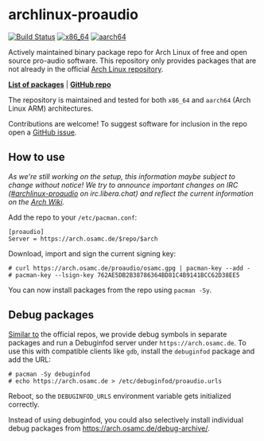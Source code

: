 # archlinux-proaudio
[![Build Status](https://ci.cbix.de/api/badges/osam-cologne/archlinux-proaudio/status.svg)](https://ci.cbix.de/osam-cologne/archlinux-proaudio)
[![x86\_64](https://arch.osamc.de/proaudio/x86_64/badge-count.svg)](https://arch.osamc.de/#packages)
[![aarch64](https://arch.osamc.de/proaudio/aarch64/badge-count.svg)](https://arch.osamc.de/#packages)

Actively maintained binary package repo for Arch Linux of free and open source pro-audio software.
This repository only provides packages that are not already in the official [Arch Linux repository](https://archlinux.org/groups/x86_64/pro-audio/).

[**List of packages**](https://arch.osamc.de/#packages) | [**GitHub repo**](https://github.com/osam-cologne/archlinux-proaudio/)

The repository is maintained and tested for both `x86_64` and `aarch64` (Arch Linux ARM) architectures.

Contributions are welcome! To suggest software for inclusion in the repo open a
[GitHub issue](https://github.com/osam-cologne/archlinux-proaudio/issues/new?labels=package&template=new-package.md&title=Package%20%3Cname%3E).

## How to use
_As we're still working on the setup, this information maybe subject to change without notice!
We try to announce important changes on IRC ([#archlinux-proaudio](https://web.libera.chat/#archlinux-proaudio) on irc.libera.chat)
and reflect the current information on the [Arch Wiki](https://wiki.archlinux.org/title/Unofficial_user_repositories)._

Add the repo to your `/etc/pacman.conf`:
```
[proaudio]
Server = https://arch.osamc.de/$repo/$arch
```
Download, import and sign the current signing key:
```
# curl https://arch.osamc.de/proaudio/osamc.gpg | pacman-key --add -
# pacman-key --lsign-key 762AE5DB2B38786364BD81C4B9141BCC62D38EE5
```
You can now install packages from the repo using `pacman -Sy`.

## Debug packages
[Similar to](https://wiki.archlinux.org/title/Debugging/Getting_traces) the official repos, we provide debug symbols in separate packages and
run a Debuginfod server under `https://arch.osamc.de`. To use this with compatible clients like `gdb`, install the `debuginfod` package and
add the URL:
```
# pacman -Sy debuginfod
# echo https://arch.osamc.de > /etc/debuginfod/proaudio.urls
```
Reboot, so the `DEBUGINFOD_URLS` environment variable gets initialized correctly.

Instead of using debuginfod, you could also selectively install individual debug packages from https://arch.osamc.de/debug-archive/.

